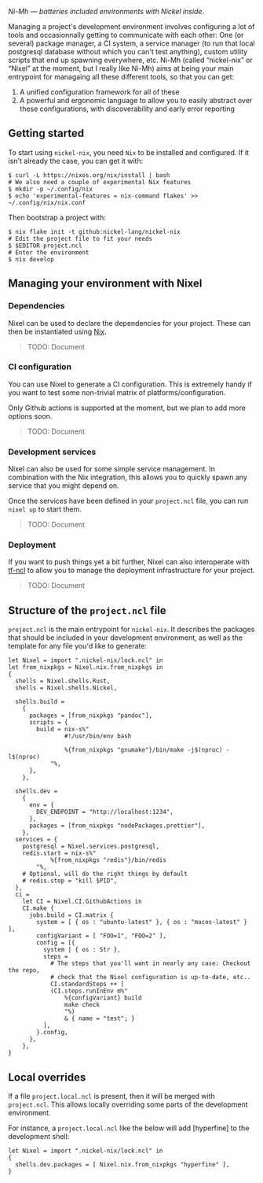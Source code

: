 _Ni-Mh — batteries included environments with Nickel inside_.

Managing a project's development environment involves configuring a lot of tools and occasionnally getting to communicate with each other: One (or several) package manager, a CI system, a service manager (to run that local postgresql database without which you can't test anything), custom utility scripts that end up spawning everywhere, etc.
Ni-Mh (called “nickel-nix” or “Nixel” at the moment, but I really like Ni-Mh) aims at being your main entrypoint for managaing all these different tools, so that you can get:

1. A unified configuration framework for all of these
2. A powerful and ergonomic language to allow you to easily abstract over these configurations, with discoverability and early error reporting

## Getting started

To start using `nickel-nix`, you need `Nix` to be installed and configured.
If it isn't already the case, you can get it with:

```console
$ curl -L https://nixos.org/nix/install | bash
# We also need a couple of experimental Nix features
$ mkdir -p ~/.config/nix
$ echo 'experimental-features = nix-command flakes' >> ~/.config/nix/nix.conf
```

Then bootstrap a project with:

```console
$ nix flake init -t github:nickel-lang/nickel-nix
# Edit the project file to fit your needs
$ $EDITOR project.ncl
# Enter the environment
$ nix develop
```

## Managing your environment with Nixel

### Dependencies

Nixel can be used to declare the dependencies for your project.
These can then be instantiated using [Nix](https://nixos.org/nix).

> TODO: Document

### CI configuration

You can use Nixel to generate a CI configuration.
This is extremely handy if you want to test some non-trivial matrix of platforms/configuration.

Only Github actions is supported at the moment, but we plan to add more options soon.

> TODO: Document

### Development services

Nixel can also be used for some simple service management.
In combination with the Nix integration, this allows you to quickly spawn any service that you might depend on.

Once the services have been defined in your `project.ncl` file, you can run `nixel up` to start them.

> TODO: Document

### Deployment

If you want to push things yet a bit further, Nixel can also interoperate with [tf-ncl](https://github.com/tweag/tf-ncl) to allow you to manage the deployment infrastructure for your project.

> TODO: Document

## Structure of the `project.ncl` file

`project.ncl` is the main entrypoint for `nickel-nix`.
It describes the packages that should be included in your development environment, as well as the template for any file you'd like to generate:

```nickel
let Nixel = import ".nickel-nix/lock.ncl" in
let from_nixpkgs = Nixel.nix.from_nixpkgs in
{
  shells = Nixel.shells.Rust,
  shells = Nixel.shells.Nickel,

  shells.build =
    {
      packages = [from_nixpkgs "pandoc"],
      scripts = {
        build = nix-s%"
                #!/usr/bin/env bash

                %{from_nixpkgs "gnumake"}/bin/make -j$(nproc) -l$(nproc)
            "%,
      },
    },

  shells.dev =
    {
      env = {
        DEV_ENDPOINT = "http://localhost:1234",
      },
      packages = [from_nixpkgs "nodePackages.prettier"],
    },
  services = {
    postgresql = Nixel.services.postgresql,
    redis.start = nix-s%"
            %{from_nixpkgs "redis"}/bin/redis
        "%,
    # Optional, will do the right things by default
    # redis.stop = "kill $PID",
  },
  ci =
    let CI = Nixel.CI.GithubActions in
    CI.make {
      jobs.build = CI.matrix {
        system = [ { os : "ubuntu-latest" }, { os : "macos-latest" } ],
        configVariant = [ "FOO=1", "FOO=2" ],
        config = [{
          system | { os : Str },
          steps =
            # The steps that you'll want in nearly any case: Checkout the repo,
            # check that the Nixel configuration is up-to-date, etc..
            CI.standardSteps ++ [
            (CI.steps.runInEnv m%"
                %{configVariant} build
                make check
                "%)
                & { name = "test"; }
          ],
        }.config,
      },
    },
}
```

## Local overrides

If a file `project.local.ncl` is present, then it will be merged with `project.ncl`. This allows locally overriding some parts of the development environment.

For instance, a `project.local.ncl` like the below will add [hyperfine] to the development shell:

```nickel
let Nixel = import ".nickel-nix/lock.ncl" in
{
  shells.dev.packages = [ Nixel.nix.from_nixpkgs "hyperfine" ],
}
```
